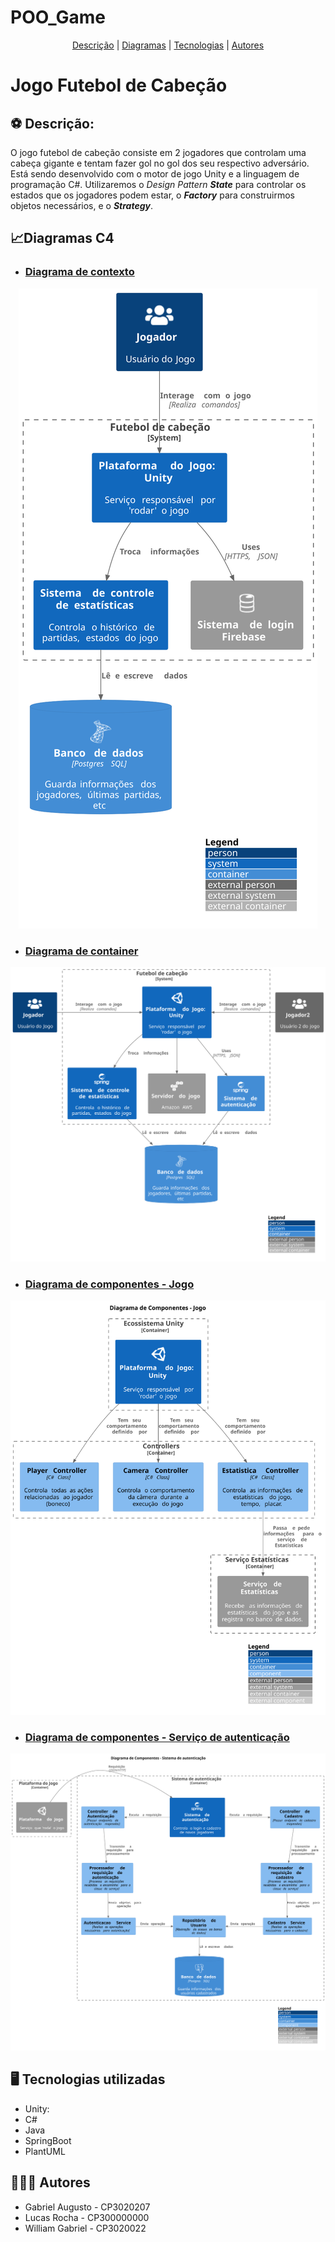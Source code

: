 # POO_Game

<p align="center">
 <a href="#Descrição">Descrição</a> |
 <a href="#Diagramas">Diagramas</a> |
 <a href="#tecnologias">Tecnologias</a> |
 <a href="#autores">Autores</a>
</p>

# Jogo Futebol de Cabeção
<section id="Descrição">

## :soccer: Descrição:

O jogo futebol de cabeção consiste em 2 jogadores que controlam uma cabeça gigante e tentam fazer gol no gol dos seu respectivo adversário.  
Está sendo desenvolvido com o motor de jogo Unity e a linguagem de programação C#.
Utilizaremos o *Design Pattern* ***State*** para controlar os estados que os jogadores podem estar, o ***Factory*** para construirmos objetos necessários, 
e o ***Strategy***.

</section>

<section id="Diagramas">
 
## 📈Diagramas C4
* ### [Diagrama de contexto]("https://github.com/R0chR/POO_Game/blob/main/Documentation/Images/contextDiagram.svg")
<div align="center">
<img src="https://github.com/R0chR/POO_Game/blob/main/Documentation/Images/contextDiagram.svg" />
</div>

* ### [Diagrama de container]("https://github.com/R0chR/POO_Game/blob/main/Documentation/Images/containerDiagram.svg") 
<div align="center">
<img src="https://github.com/R0chR/POO_Game/blob/main/Documentation/Images/containerDiagram.svg" />
</div>

* ### [Diagrama de componentes - Jogo]("https://github.com/R0chR/POO_Game/blob/main/Documentation/Images/gameComponentDiagram.svg")
<div align="center">
<img src="https://github.com/R0chR/POO_Game/blob/main/Documentation/Images/gameComponentDiagram.svg" />
</div>

* ### [Diagrama de componentes - Serviço de autenticação]("https://github.com/R0chR/POO_Game/blob/main/Documentation/Images/authServiceComponentDiagram.svg)
<div align="center">
<img src="https://github.com/R0chR/POO_Game/blob/main/Documentation/Images/authServiceComponentDiagram.svg" />
</div>


</section>

<section id="tecnologias">
</section>

## :desktop_computer: Tecnologias utilizadas

- Unity:
- C#
- Java
- SpringBoot
- PlantUML



<section id="autores">
</section>  

## :family_man_man_boy: Autores

- Gabriel Augusto - CP3020207
- Lucas Rocha - CP300000000
- William Gabriel - CP3020022

